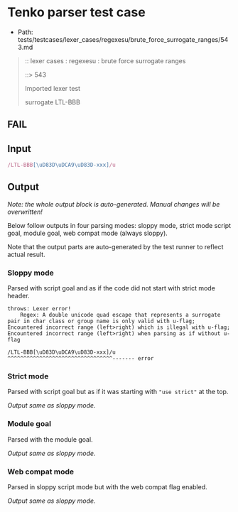 # Tenko parser test case

- Path: tests/testcases/lexer_cases/regexesu/brute_force_surrogate_ranges/543.md

> :: lexer cases : regexesu : brute force surrogate ranges
>
> ::> 543
>
> Imported lexer test
>
> surrogate LTL-BBB

## FAIL

## Input

`````js
/LTL-BBB[\uD83D\uDCA9\uD83D-xxx]/u
`````

## Output

_Note: the whole output block is auto-generated. Manual changes will be overwritten!_

Below follow outputs in four parsing modes: sloppy mode, strict mode script goal, module goal, web compat mode (always sloppy).

Note that the output parts are auto-generated by the test runner to reflect actual result.

### Sloppy mode

Parsed with script goal and as if the code did not start with strict mode header.

`````
throws: Lexer error!
    Regex: A double unicode quad escape that represents a surrogate pair in char class or group name is only valid with u-flag; Encountered incorrect range (left>right) which is illegal with u-flag; Encountered incorrect range (left>right) when parsing as if without u-flag

/LTL-BBB[\uD83D\uDCA9\uD83D-xxx]/u
^^^^^^^^^^^^^^^^^^^^^^^^^^^^^^^^^------- error
`````

### Strict mode

Parsed with script goal but as if it was starting with `"use strict"` at the top.

_Output same as sloppy mode._

### Module goal

Parsed with the module goal.

_Output same as sloppy mode._

### Web compat mode

Parsed in sloppy script mode but with the web compat flag enabled.

_Output same as sloppy mode._
